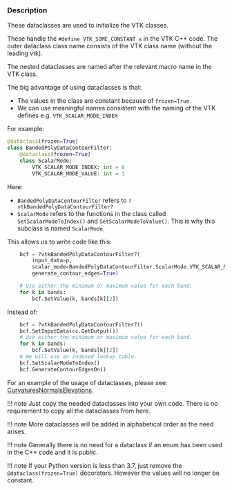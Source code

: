 ### Description

These dataclasses are used to initialize the VTK classes.

These handle the `#define VTK_SOME_CONSTANT x` in the VTK C++ code.  The outer dataclass class name consists of the VTK class name (without the leading vtk).

The nested dataclasses are named after the relevant macro name in the VTK class.

The big advantage of using dataclasses is that:

- The values in the class are constant because of `frozen=True`
- We can use meaningful names consistent with the naming of the VTK defines e.g. `VTK_SCALAR_MODE_INDEX`

For example:

``` Python
@dataclass(frozen=True)
class BandedPolyDataContourFilter:
    @dataclass(frozen=True)
    class ScalarMode:
        VTK_SCALAR_MODE_INDEX: int = 0
        VTK_SCALAR_MODE_VALUE: int = 1

```

Here:

- `BandedPolyDataContourFilter` refers to `?vtkBandedPolyDataContourFilter?`
- `ScalarMode` refers to the functions in the class called `SetScalarModeToIndex()` and `SetScalarModeToValue()`. This is why this subclass is named `ScalarMode`.

This allows us to write code like this:

``` Python
    bcf = ?vtkBandedPolyDataContourFilter?(
        input_data=p,
        scalar_mode=BandedPolyDataContourFilter.ScalarMode.VTK_SCALAR_MODE_INDEX,
        generate_contour_edges=True)

    # Use either the minimum or maximum value for each band.
    for k in bands:
        bcf.SetValue(k, bands[k][2])

```

Instead of:

``` Python
    bcf = ?vtkBandedPolyDataContourFilter?()
    bcf.SetInputData(cc.GetOutput())
    # Use either the minimum or maximum value for each band.
    for k in bands:
        bcf.SetValue(k, bands[k][2])
    # We will use an indexed lookup table.
    bcf.SetScalarModeToIndex()
    bcf.GenerateContourEdgesOn()

```

For an example of the usage of dataclasses, please see: [CurvaturesNormalsElevations](../../Visualization/CurvaturesNormalsElevations).

!!! note
    Just copy the needed dataclasses into your own code. There is no requirement to copy all the dataclasses from here.

!!! note
    More dataclasses will be added in alphabetical order as the need arises.

!!! note
    Generally there is no need for a dataclass if an enum has been used in the C++ code and it is public.

!!! note
    If your Python version is less than 3.7, just remove the `@dataclass(frozen=True)` decorators. However the values will no longer be constant.
